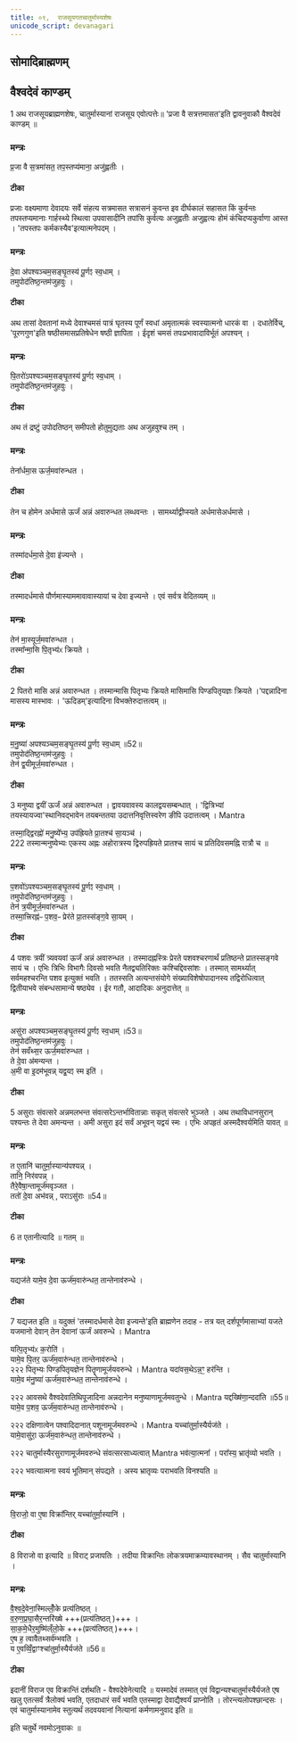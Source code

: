 ```yaml
---
title: ०९,  राजसूयगतचातुर्मास्यशेषः
unicode_script: devanagari
---
```

## सोमादिब्राह्मणम्

## वैश्वदेवं काण्डम्

1 अथ राजसूयब्राह्मणशेषः, चातुर्मास्यानां राजसूय एवोत्पत्तेः॥ 'प्रजा वै सत्रत्तमासत'इति द्वावनुवाकौ वैश्वदेवं काण्डम् ॥
### मन्त्रः
प्र॒जा वै स॒त्रमा॑सत॒ तप॒स्तप्य॑माना॒ अजु॑ह्वतीः ।  
####  टीका
प्रजाः वक्ष्यमाणा देवादयः सर्वे संहत्य सत्रमासत सत्रासनं कुवन्त इव दीर्घकालं सहासत किं कुर्वन्तः तपस्तप्यमानाः गार्हस्थ्ये स्थित्वा उपवासादीनि तपांसि कुर्वत्यः अजुह्वतीः अजुह्वत्यः होमं कंचिदप्यकुर्वाणा आस्त । 'तपस्तपः कर्मकस्यैव'इत्यात्मनेपदम् ।
### मन्त्रः
दे॒वा अ॑पश्यञ्चम॒सङ्घृ॒तस्य॑ पू॒र्णꣵ स्व॒धाम् ।  
तमुपोद॑तिष्ठ॒न्तम॑जुहवुः ।  
####  टीका
अथ तासां देवतानां मध्ये देवाश्चमसं पात्रं घृतस्य पूर्णं स्वधां अमृतात्मकं स्वस्यात्मनो धारकं वा । दधातेर्विच्, 'पूरणगुण'इति षष्ठीसमासप्रतिषेधेन षष्ठी ज्ञापिता । ईदृशं चमसं तपःप्रभावादाविर्भूतं अपश्यन् ।
### मन्त्रः
पि॒तरो॑ऽपश्यञ्चम॒सङ्घृ॒तस्य॑ पू॒र्णꣵ स्व॒धाम् ।  
तमुपोद॑तिष्ठ॒न्तम॑जुहवुः ।  

####  टीका
अथ तं द्रष्टुं उपोदतिष्ठन् समीपतो होतुमुद्यताः अथ अजुहवुश्च तम् ।
### मन्त्रः
तेना᳚र्धमा॒स ऊर्ज॒मवा॑रुन्धत ।  
####  टीका
तेन च होमेन अर्धमासे ऊर्जं अन्नं अवारुन्धत लब्धवन्तः । सामर्थ्याद्वीप्स्यते अर्धमासेअर्धमासे ।
### मन्त्रः
तस्मा॑दर्धमा॒से दे॒वा इ॑ज्यन्ते ।  
####  टीका
तस्मादर्धमासे पौर्णमास्याममावावास्यायां च देवा इज्यन्ते । एवं सर्वत्र वेदितव्यम् ॥
### मन्त्रः
तेन॑ मा॒स्यूर्ज॒मवा॑रुन्धत ।  
तस्मा᳚न्मा॒सि पि॒तृभ्य॑ᳵ क्रियते ।  

####  टीका
2 पितरो मासि अन्नं अवारुन्धत । तस्मान्मासि पितृभ्यः क्रियते मासिमासि पिण्डपितृयज्ञः क्रियते ।'पद्दन्नादिना मासस्य मास्भावः । 'ऊदिडम्'इत्यादिना विभक्तेरुदात्तत्वम् ॥
### मन्त्रः
म॒नु॒ष्या॑ अपश्यञ्चम॒सङ्घृ॒तस्य॑ पू॒र्णꣵ स्व॒धाम् ॥52॥  
तमुपोद॑तिष्ठ॒न्तम॑जुहवुः ।  
तेन॑ द्व॒यीमूर्ज॒मवा॑रुन्धत ।  
####  टीका
3 मनुष्या द्वयीं ऊर्जं अन्नं अवारुन्धत । द्वावयवावस्य कालद्वयसम्बन्धात् । 'द्वित्रिभ्यां तयस्यायज्वा'स्थानिवद्भावेन तयबन्ततया उदात्तनिवृत्तिस्वरेण ङीपि उदात्तत्वम् ।
Mantra

तस्मा॒द्द्विरह्नो॑ मनु॒ष्ये᳚भ्य॒ उप॑ह्रियते प्रा॒तश्च॑ सा॒यञ्च॑ ।  
222
तस्मान्मनुष्येभ्यः एकस्य अह्नः अहोरात्रस्य द्विरुपह्रियते प्रातश्च सायं च प्रतिदिवसमह्नि रात्रौ च ॥
### मन्त्रः
प॒शवो॑ऽपश्यञ्चम॒सङ्घृ॒तस्य॑ पू॒र्णꣵ स्व॒धाम् ।  
तमुपोद॑तिष्ठ॒न्तम॑जुहवुः ।  
तेन॑ त्र॒यीमूर्ज॒मवा॑रुन्धत ।  
तस्मा॒त्त्रिरह्न॑ᳶ प॒शव॒ᳶ प्रेर॑ते प्रा॒तस्स॑ङ्ग॒वे सा॒यम् ।  
####  टीका
4 पशवः त्रयीं त्र्यवयवां ऊर्जं अन्नं अवारुन्धत । तस्मादह्नस्त्रिः प्रेरते पशवश्चरणार्थं प्रतिष्ठन्ते प्रातस्सङ्गवे सायं च । एभिः त्रिभिः विभागैः दिवसो भवति नैतद्व्यतिरिक्तः कश्चिद्दिवसांशः । तस्मात् सामर्थ्यात् सर्वमहश्चरन्ति पशव इत्युक्तं भवति । ततस्सति अत्यन्तसंयोगे संख्याविशेषोपादानस्य तद्विरोधित्वात् द्वितीयाभवे संबन्धसामान्ये षष्ठ्येव । ईर गतौ, आदादिकः अनुदात्तेत् ॥
### मन्त्रः
असु॑रा अपश्यञ्चम॒सङ्घृ॒तस्य॑ पू॒र्णꣵ स्व॒धाम् ॥53॥  
तमुपोद॑तिष्ठ॒न्तम॑जुहवुः ।  
तेन॑ सवँथ्स॒र ऊर्ज॒मवा॑रुन्धत ।  
ते दे॒वा अ॑मन्यन्त ।  
अ॒मी वा इ॒दम॑भूवन्न् यद्व॒यꣵ स्म इति॑ ।  
####  टीका
5 असुराः संवत्सरे अन्नमलभन्त संवत्सरेऽन्तर्भावितान्नाः सकृत् संवत्सरे भुञ्जते । अथ तथाविधानसुरान् पश्यन्तः ते देवा अमन्यन्त । अमी असुरा इदं सर्वं अभूवन् यद्वयं स्मः । एभिः अपहृतं अस्मदैश्वर्यमिति यावत् ॥
### मन्त्रः
त ए॒तानि॑ चातुर्मा॒स्यान्य॑पश्यन्न् ।  
तानि॒ निर॑वपन्न् ।  
तैरे॒वैषा॒न्तामूर्ज॑मवृञ्जत ।  
ततो॑ दे॒वा अभ॑वन्न् , पराऽसु॑राः ॥54॥  
####  टीका
6 त एतानीत्यादि ॥ गतम् ॥
### मन्त्रः
यद्यज॑ते यामे॒व दे॒वा ऊर्ज॑म॒वारु॑न्धत॒ तान्तेनाव॑रुन्धे ।  

####  टीका
7 यद्यजत इति ॥ यदुक्तं 'तस्मादर्धमासे देवा इज्यन्ते'इति ब्राह्मणेन तदाह - तत्र यत् दर्शपूर्णमासाभ्यां यजते यजमानो देवान् तेन देवानां ऊर्जं अवरुन्धे ।
Mantra

यत्पि॒तृभ्य॑ᳵ क॒रोति॑ ।  
यामे॒व पि॒तर॒ ऊर्ज॑म॒वारु॑न्धत॒ तान्तेनाव॑रुन्धे ।  
२२२
पितृभ्यः पिण्डपितृयज्ञेन पितॄणामूर्जयवरुन्धे ।
Mantra
यदा॑वस॒थेऽन्न॒ꣳ॒ हर॑न्ति ।  
यामे॒व म॑नु॒ष्या॑ ऊर्ज॑म॒वारु॑न्धत॒ तान्तेनाव॑रुन्धे ।  

२२२
आवसथे वैश्वदेवातिथिपूजादिना अन्नदानेन मनुष्याणामूर्जमवतुन्धे ।
Mantra
यद्दख्षि॑णा॒न्ददा॑ति ॥55॥  
यामे॒व प॒शव॒ ऊर्ज॑म॒वारु॑न्धत॒ तान्तेनाव॑रुन्धे ।  

२२२
दक्षिणात्वेन पश्वादिदानात् पशूनामूर्जमवरुन्धे ।
Mantra
यच्चा॑तुर्मा॒स्यैर्यज॑ते ।  
यामे॒वासु॑रा॒ ऊर्ज॑म॒वारु॑न्धत॒ तान्तेनाव॑रुन्धे ।  

२२२
चातुर्मास्यैरसुराणामूर्जमवरुन्धे संवत्सरसाध्यत्वात्
Mantra
भव॑त्या॒त्मना᳚ ।
परा᳚स्य॒ भ्रातृ॑व्यो भवति ।  

२२२
भवत्यात्मना स्वयं भूतिमान् संपद्यते । अस्य भ्रातृव्यः पराभवति विनश्यति ॥
### मन्त्रः
वि॒राजो॒ वा ए॒षा विक्रा᳚न्तिर् यच्चा॑तुर्मा॒स्यानि॑ ।  
####  टीका
8 विराजो वा इत्यादि ॥ विराट् प्रजापतिः । तदीया विक्रान्तिः लोकत्रयमाक्रम्यावस्थानम् । सैव चातुर्मास्यानि ।
### मन्त्रः
वै॒श्व॒दे॒वेना॒स्मिल्लोँ॒के प्रत्य॑तिष्ठत् ।   
व॒रु॒ण॒प्र॒घा॒सैर॒न्तरि॑ख्षे +++(प्रत्य॑तिष्ठत् )+++ ।  
सा॒क॒मे॒धैर॒मुष्मि॑ल्ँलो॒के +++(प्रत्य॑तिष्ठत् )+++।  
ए॒ष ह॒ त्वावैतथ्सर्व॑म्भवति ।  
य ए॒वव्विँ॒द्वाꣳश्चा॑तुर्मा॒स्यैर्यज॑ते ॥56॥  
####  टीका
इदानीं विराज एव विक्रान्तिं दर्शथति - वैश्वदेवेनेत्यादि ॥ यस्मादेवं तस्मात् एवं विद्वान्यश्चातुर्मास्यैर्यजते एष खलु एतत्सर्वं त्रैलोक्यं भवति, एतदाधारं सर्वं भवति एतस्माद्वा देवाद्यैश्वर्यं प्राप्नोति । तोरन्त्यलोपश्छान्दसः । एवं चातुर्मास्यानामेव स्तुत्यर्थं तदवयवानां नित्यानां कर्मणामनुवाद इति ॥

इति चतुर्थे नवमोऽनुवाकः ॥  
